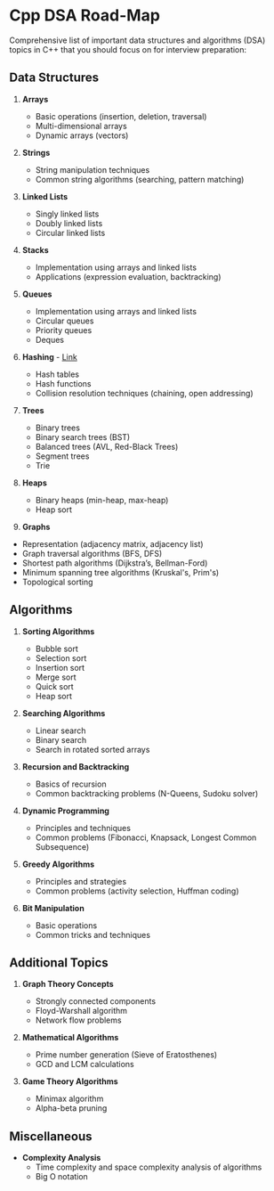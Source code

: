 # Cpp DSA Road-Map

Comprehensive list of important data structures and algorithms (DSA) topics in C++ that you should focus on for interview preparation:

## Data Structures

1. **Arrays**
   - Basic operations (insertion, deletion, traversal)
   - Multi-dimensional arrays
   - Dynamic arrays (vectors)

2. **Strings**
   - String manipulation techniques
   - Common string algorithms (searching, pattern matching)

3. **Linked Lists**
   - Singly linked lists
   - Doubly linked lists
   - Circular linked lists

4. **Stacks**
   - Implementation using arrays and linked lists
   - Applications (expression evaluation, backtracking)

5. **Queues**
   - Implementation using arrays and linked lists
   - Circular queues
   - Priority queues
   - Deques

6. **Hashing** - [Link](/professional-notes/cpp-notes/hashmapnotes)
   - Hash tables
   - Hash functions
   - Collision resolution techniques (chaining, open addressing)

8. **Trees**
   - Binary trees
   - Binary search trees (BST)
   - Balanced trees (AVL, Red-Black Trees)
   - Segment trees
   - Trie

9. **Heaps**
   - Binary heaps (min-heap, max-heap)
   - Heap sort

10. **Graphs**
   - Representation (adjacency matrix, adjacency list)
   - Graph traversal algorithms (BFS, DFS)
   - Shortest path algorithms (Dijkstra’s, Bellman-Ford)
   - Minimum spanning tree algorithms (Kruskal's, Prim's)
   - Topological sorting

## Algorithms

1. **Sorting Algorithms**
   - Bubble sort
   - Selection sort
   - Insertion sort
   - Merge sort
   - Quick sort
   - Heap sort

2. **Searching Algorithms**
   - Linear search
   - Binary search
   - Search in rotated sorted arrays

3. **Recursion and Backtracking**
   - Basics of recursion
   - Common backtracking problems (N-Queens, Sudoku solver)

4. **Dynamic Programming**
   - Principles and techniques
   - Common problems (Fibonacci, Knapsack, Longest Common Subsequence)

5. **Greedy Algorithms**
   - Principles and strategies
   - Common problems (activity selection, Huffman coding)

6. **Bit Manipulation**
   - Basic operations
   - Common tricks and techniques

## Additional Topics

1. **Graph Theory Concepts**
   - Strongly connected components
   - Floyd-Warshall algorithm
   - Network flow problems

2. **Mathematical Algorithms**
   - Prime number generation (Sieve of Eratosthenes)
   - GCD and LCM calculations

3. **Game Theory Algorithms**
   - Minimax algorithm
   - Alpha-beta pruning

## Miscellaneous

- **Complexity Analysis**
  - Time complexity and space complexity analysis of algorithms
  - Big O notation
